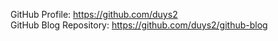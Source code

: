 GitHub Profile: https://github.com/duys2  
GitHub Blog Repository: https://github.com/duys2/github-blog